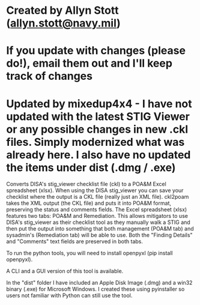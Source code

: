 # Created by Allyn Stott (allyn.stott@navy.mil)
# If you update with changes (please do!), email them out and I'll keep track of changes

# Updated by mixedup4x4 - I have not updated with the latest STIG Viewer or any possible changes in new .ckl files.  Simply modernized what was already here.  I also have no updated the items under dist  (.dmg / .exe)

Converts DISA's stig_viewer checklist file (ckl) to a POA&M Excel spreadsheet (xlsx). When using the DISA stig_viewer you can save your checklist where the output is a CKL file (really just an XML file). ckl2poam takes the XML output (the CKL file) and puts it into POA&M format, preserving the status and comments fields. The Excel spreadsheet (xlsx) features two tabs: POA&M and Remediation. This allows mitigators to use DISA's stig_viewer as their checklist tool as they manually walk a STIG and then put the output into something that both management (POA&M tab) and sysadmin's (Remediation tab) will be able to use. Both the "Finding Details" and "Comments" text fields are preserved in both tabs. 

To run the python tools, you will need to install openpyxl (pip install openpyxl).

A CLI and a GUI version of this tool is available. 

In the "dist" folder I have included an Apple Disk Image (.dmg) and a win32 binary (.exe) for Microsoft Windows. I created these using pyinstaller so users not familiar with Python can still use the tool.

